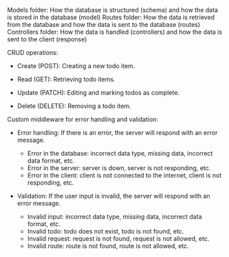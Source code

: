 Models folder: How the database is structured (schema) and how the data is stored in the database (model)
Routes folder: How the data is retrieved from the database and how the data is sent to the database (routes)
Controllers folder: How the data is handled (controllers) and how the data is sent to the client (response)


CRUD operations:

- Create (POST): Creating a new todo item.

- Read (GET): Retrieving todo items.

- Update (PATCH): Editing and marking todos as complete.

- Delete (DELETE): Removing a todo item.


Custom middleware for error handling and validation:

- Error handling: If there is an error, the server will respond with an error message.
    - Error in the database: incorrect data type, missing data, incorrect data format, etc.
    - Error in the server: server is down, server is not responding, etc.
    - Error in the client: client is not connected to the internet, client is not responding, etc.

- Validation: If the user input is invalid, the server will respond with an error message.
    - Invalid input: incorrect data type, missing data, incorrect data format, etc.
    - Invalid todo: todo does not exist, todo is not found, etc.
    - Invalid request: request is not found, request is not allowed, etc.
    - Invalid route: route is not found, route is not allowed, etc.